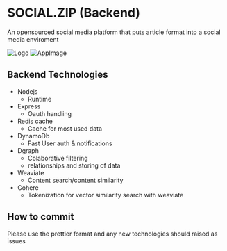 # SOCIAL.ZIP (Backend)
An opensourced social media platform that puts article format into a social media enviroment

![Logo](https://media-exp1.licdn.com/dms/image/C4D0BAQEwg5FK93uumQ/company-logo_200_200/0/1519923012279?e=2147483647&v=beta&t=63CNoS8OTR4lHjPhHSO7eFFqwLGwYunWfyDBV3tdc0c)
![AppImage](https://media-exp1.licdn.com/dms/image/C4D0BAQEwg5FK93uumQ/company-logo_200_200/0/1519923012279?e=2147483647&v=beta&t=63CNoS8OTR4lHjPhHSO7eFFqwLGwYunWfyDBV3tdc0c)

## Backend Technologies
- Nodejs
  - Runtime
- Express
  - Oauth handling
- Redis cache
  - Cache for most used data 
- DynamoDb
  - Fast User auth & notifications
- Dgraph
  - Colaborative filtering
  - relationships and storing of data
- Weaviate
  - Content search/content similarity
- Cohere
  - Tokenization for vector similarity search with weaviate

## How to commit

Please use the prettier format and any new technologies should raised as issues 




